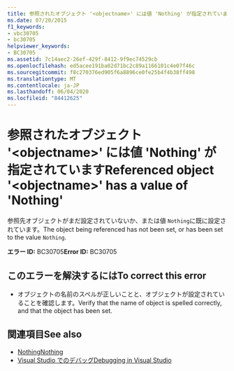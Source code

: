 ```yaml
---
title: 参照されたオブジェクト '<objectname>' には値 'Nothing' が指定されています
ms.date: 07/20/2015
f1_keywords:
- vbc30705
- bc30705
helpviewer_keywords:
- BC30705
ms.assetid: 7c14aec2-26ef-429f-8412-9f9ec74529cb
ms.openlocfilehash: ed5acee191ba02d71bc2c89a1166101c4e07f46c
ms.sourcegitcommit: f8c270376ed905f6a8896ce0fe25b4f4b38ff498
ms.translationtype: MT
ms.contentlocale: ja-JP
ms.lasthandoff: 06/04/2020
ms.locfileid: "84412625"
---
```

# <a name="referenced-object-objectname-has-a-value-of-nothing"></a><span data-ttu-id="49ae5-102">参照されたオブジェクト '\<objectname>' には値 'Nothing' が指定されています</span><span class="sxs-lookup"><span data-stu-id="49ae5-102">Referenced object '\<objectname>' has a value of 'Nothing'</span></span>
<span data-ttu-id="49ae5-103">参照先オブジェクトがまだ設定されていないか、または値 `Nothing`に既に設定されています。</span><span class="sxs-lookup"><span data-stu-id="49ae5-103">The object being referenced has not been set, or has been set to the value `Nothing`.</span></span>  
  
 <span data-ttu-id="49ae5-104">**エラー ID:** BC30705</span><span class="sxs-lookup"><span data-stu-id="49ae5-104">**Error ID:** BC30705</span></span>  
  
## <a name="to-correct-this-error"></a><span data-ttu-id="49ae5-105">このエラーを解決するには</span><span class="sxs-lookup"><span data-stu-id="49ae5-105">To correct this error</span></span>  
  
- <span data-ttu-id="49ae5-106">オブジェクトの名前のスペルが正しいことと、オブジェクトが設定されていることを確認します。</span><span class="sxs-lookup"><span data-stu-id="49ae5-106">Verify that the name of object is spelled correctly, and that the object has been set.</span></span>  
  
## <a name="see-also"></a><span data-ttu-id="49ae5-107">関連項目</span><span class="sxs-lookup"><span data-stu-id="49ae5-107">See also</span></span>

- [<span data-ttu-id="49ae5-108">Nothing</span><span class="sxs-lookup"><span data-stu-id="49ae5-108">Nothing</span></span>](../language-reference/nothing.md)
- [<span data-ttu-id="49ae5-109">Visual Studio でのデバッグ</span><span class="sxs-lookup"><span data-stu-id="49ae5-109">Debugging in Visual Studio</span></span>](/visualstudio/debugger/debugger-feature-tour)

